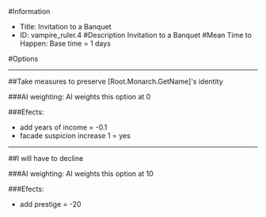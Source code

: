 #Information
 - Title: Invitation to a Banquet
 - ID: vampire_ruler.4
#Description
Invitation to a Banquet
#Mean Time to Happen:
Base time = 1 days

#Options

___
##Take measures to preserve [Root.Monarch.GetName]'s identity

###AI weighting:
AI weights this option at 0


###Efects:<ul><li>add years of income = -0.1</li><li>facade suspicion increase 1 = yes</li></ul>

___
##I will have to decline

###AI weighting:
AI weights this option at 10


###Efects:<ul><li>add prestige = -20</li></ul>
